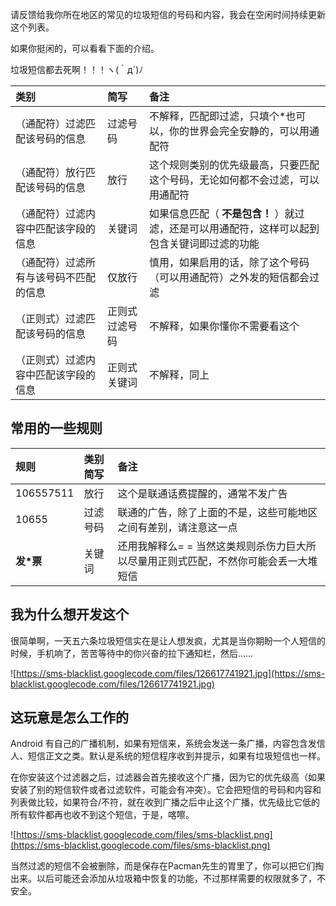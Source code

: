 请反馈给我你所在地区的常见的垃圾短信的号码和内容，我会在空闲时间持续更新这个列表。

如果你挺闲的，可以看看下面的介绍。

垃圾短信都去死啊！！！ヽ(｀д´)ﾉ


|类别|简写|备注|
|:-|:-|:-|
|（通配符）过滤匹配该号码的信息|过滤号码|不解释，匹配即过滤，只填个\*也可以，你的世界会完全安静的，可以用通配符|
|（通配符）放行匹配该号码的信息|放行|这个规则类别的优先级最高，只要匹配这个号码，无论如何都不会过滤，可以用通配符|
|（通配符）过滤内容中匹配该字段的信息|关键词|如果信息匹配（ **不是包含！** ）就过滤，还是可以用通配符，这样可以起到包含关键词即过滤的功能|
|（通配符）过滤所有与该号码不匹配的信息|仅放行|慎用，如果启用的话，除了这个号码（可以用通配符）之外发的短信都会过滤|
|（正则式）过滤匹配该号码的信息|正则式过滤号码|不解释，如果你懂你不需要看这个|
|（正则式）过滤内容中匹配该字段的信息|正则式关键词|不解释，同上|

## 常用的一些规则 ##

|规则|类别简写|备注|
|:-|:---|:-|
|106557511|放行  |这个是联通话费提醒的，通常不发广告|
|10655|过滤号码|联通的广告，除了上面的不是，这些可能地区之间有差别，请注意这一点|
|**发\*票**|关键词 |还用我解释么= = 当然这类规则杀伤力巨大所以尽量用正则式匹配，不然你可能会丢一大堆短信|


## 我为什么想开发这个 ##

很简单啊，一天五六条垃圾短信实在是让人想发疯，尤其是当你期盼一个人短信的时候，手机响了，苦苦等待中的你兴奋的拉下通知栏，然后……

![https://sms-blacklist.googlecode.com/files/126617741921.jpg](https://sms-blacklist.googlecode.com/files/126617741921.jpg)

## 这玩意是怎么工作的 ##

Android 有自己的广播机制，如果有短信来，系统会发送一条广播，内容包含发信人、短信正文之类。默认是系统的短信程序收到并提示，如果有垃圾短信也一样。

在你安装这个过滤器之后，过滤器会首先接收这个广播，因为它的优先级高（如果安装了别的短信软件或者过滤软件，可能会有冲突）。它会把短信的号码和内容和列表做比较，如果符合/不符，就在收到广播之后中止这个广播，优先级比它低的所有软件都再也收不到这个短信，于是，喀嚓。

![https://sms-blacklist.googlecode.com/files/sms-blacklist.png](https://sms-blacklist.googlecode.com/files/sms-blacklist.png)

当然过滤的短信不会被删除，而是保存在Pacman先生的胃里了，你可以把它们掏出来。以后可能还会添加从垃圾箱中恢复的功能，不过那样需要的权限就多了，不安全。